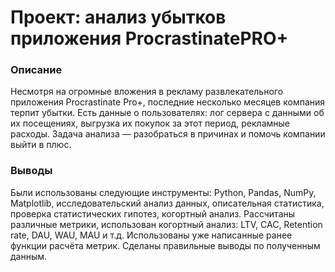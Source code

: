 # Проект: анализ убытков приложения ProcrastinatePRO+ 
### Описание

Несмотря на огромные вложения в рекламу развлекательного приложения Procrastinate Pro+, последние несколько месяцев компания терпит убытки. Есть данные о пользователях: лог сервера с данными об их посещениях, выгрузка их покупок за этот период, рекламные расходы. Задача анализа — разобраться в причинах и помочь компании выйти в плюс. 

### Выводы

Были использованы следующие инструменты: Python, Pandas, NumPy, Matplotlib, исследовательский анализ данных, описательная статистика, проверка статистических гипотез, когортный анализ. Рассчитаны различные метрики, использован когортный анализ: LTV, CAC, Retention rate, DAU, WAU, MAU и т.д. Использованы уже написанные ранее функции расчёта метрик. Сделаны правильные выводы по полученным данным.
